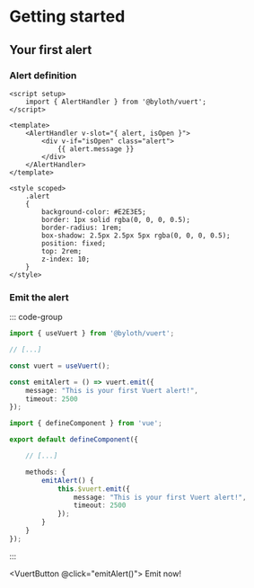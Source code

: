 <script setup>
    import { useVuert } from "@vuert/functions";

    import VuertButton from "../components/ui/VuertButton.vue";

    const vuert = useVuert();

    const emitAlert = () => vuert.emit({
        message: "This is your first Vuert alert!",
        timeout: 2500
    });
</script>

# Getting started

## Your first alert

### Alert definition

```vue
<script setup>
    import { AlertHandler } from '@byloth/vuert';
</script>

<template>
    <AlertHandler v-slot="{ alert, isOpen }">
        <div v-if="isOpen" class="alert">
            {{ alert.message }}
        </div>
    </AlertHandler>
</template>

<style scoped>
    .alert
    {
        background-color: #E2E3E5;
        border: 1px solid rgba(0, 0, 0, 0.5);
        border-radius: 1rem;
        box-shadow: 2.5px 2.5px 5px rgba(0, 0, 0, 0.5);
        position: fixed;
        top: 2rem;
        z-index: 10;
    }
</style>
```

### Emit the alert

::: code-group

```ts [Composition APIs]
import { useVuert } from '@byloth/vuert';

// [...]

const vuert = useVuert();

const emitAlert = () => vuert.emit({
    message: "This is your first Vuert alert!",
    timeout: 2500
});
```

```ts [Option APIs]
import { defineComponent } from 'vue';

export default defineComponent({

    // [...]

    methods: {
        emitAlert() {
            this.$vuert.emit({
                message: "This is your first Vuert alert!",
                timeout: 2500
            });
        }
    }
});
```

:::

<VuertButton @click="emitAlert()">
    Emit now!
</VuertButton>
